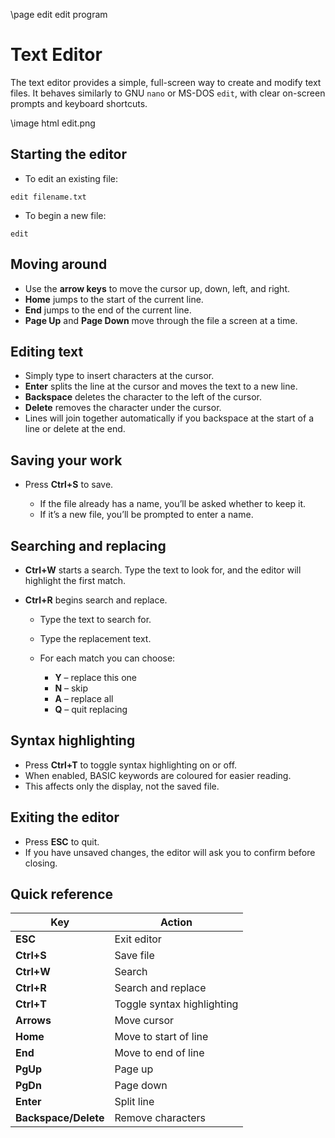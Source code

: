 \page edit edit program

# Text Editor

The text editor provides a simple, full-screen way to create and modify text files. It behaves similarly to GNU `nano` or MS-DOS `edit`, with clear on-screen prompts and keyboard shortcuts.

\image html edit.png

## Starting the editor

* To edit an existing file:

```basic
edit filename.txt
```

* To begin a new file:

```basic
edit
```

## Moving around

* Use the **arrow keys** to move the cursor up, down, left, and right.
* **Home** jumps to the start of the current line.
* **End** jumps to the end of the current line.
* **Page Up** and **Page Down** move through the file a screen at a time.

## Editing text

* Simply type to insert characters at the cursor.
* **Enter** splits the line at the cursor and moves the text to a new line.
* **Backspace** deletes the character to the left of the cursor.
* **Delete** removes the character under the cursor.
* Lines will join together automatically if you backspace at the start of a line or delete at the end.

## Saving your work

* Press **Ctrl+S** to save.

  * If the file already has a name, you’ll be asked whether to keep it.
  * If it’s a new file, you’ll be prompted to enter a name.

## Searching and replacing

* **Ctrl+W** starts a search. Type the text to look for, and the editor will highlight the first match.
* **Ctrl+R** begins search and replace.

  * Type the text to search for.
  * Type the replacement text.
  * For each match you can choose:

    * **Y** – replace this one
    * **N** – skip
    * **A** – replace all
    * **Q** – quit replacing

## Syntax highlighting

* Press **Ctrl+T** to toggle syntax highlighting on or off.
* When enabled, BASIC keywords are coloured for easier reading.
* This affects only the display, not the saved file.

## Exiting the editor

* Press **ESC** to quit.
* If you have unsaved changes, the editor will ask you to confirm before closing.

## Quick reference

| Key                  | Action                     |
| -------------------- | -------------------------- |
| **ESC**              | Exit editor                |
| **Ctrl+S**           | Save file                  |
| **Ctrl+W**           | Search                     |
| **Ctrl+R**           | Search and replace         |
| **Ctrl+T**           | Toggle syntax highlighting |
| **Arrows**           | Move cursor                |
| **Home**             | Move to start of line      |
| **End**              | Move to end of line        |
| **PgUp**             | Page up                    |
| **PgDn**             | Page down                  |
| **Enter**            | Split line                 |
| **Backspace/Delete** | Remove characters          |
